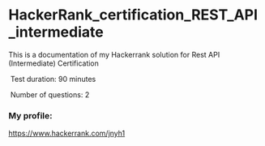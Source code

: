 # HackerRank_certification_REST_API_intermediate
This is a documentation of my Hackerrank solution for
Rest API (Intermediate) Certification 


﻿ Test duration: 90 minutes

﻿ Number of questions: 2


### My profile:
https://www.hackerrank.com/jnyh1


